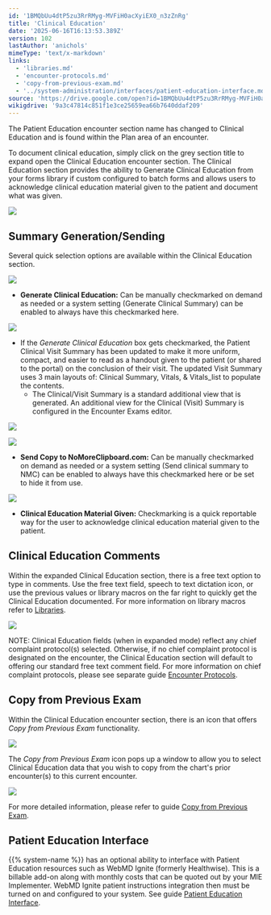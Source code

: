 ```yaml
---
id: '1BMQbUu4dtP5zu3RrRMyg-MVFiH0acXyiEX0_n3zZnRg'
title: 'Clinical Education'
date: '2025-06-16T16:13:53.389Z'
version: 102
lastAuthor: 'anichols'
mimeType: 'text/x-markdown'
links:
  - 'libraries.md'
  - 'encounter-protocols.md'
  - 'copy-from-previous-exam.md'
  - '../system-administration/interfaces/patient-education-interface.md'
source: 'https://drive.google.com/open?id=1BMQbUu4dtP5zu3RrRMyg-MVFiH0acXyiEX0_n3zZnRg'
wikigdrive: '9a3c47814c851f1e3ce25659ea66b7640ddaf209'
---
```

The Patient Education encounter section name has changed to Clinical Education and is found within the Plan area of an encounter.

To document clinical education, simply click on the grey section title to expand open the Clinical Education encounter section. The Clinical Education section provides the ability to Generate Clinical Education from your forms library if custom configured to batch forms and allows users to acknowledge clinical education material given to the patient and document what was given.

![](../clinical-education.assets/60e31fbb67bd10ad8055a8422134fba9.png)

## Summary Generation/Sending

Several quick selection options are available within the Clinical Education section.

![](../clinical-education.assets/1c89f9d11fa0acfe4f0f1cb5f657f4bf.png)

* <strong>Generate Clinical Education:</strong> Can be manually checkmarked on demand as needed or a system setting (Generate Clinical Summary) can be enabled to always have this checkmarked here.

![](../clinical-education.assets/de19abf64e1d296a405b5f21a77c7d2c.png)

* If the <em>Generate Clinical Education</em> box gets checkmarked, the Patient Clinical Visit Summary has been updated to make it more uniform, compact, and easier to read as a handout given to the patient (or shared to the portal) on the conclusion of their visit. The updated Visit Summary uses 3 main layouts of: Clinical Summary, Vitals, & Vitals_list to populate the contents.
    * The Clinical/Visit Summary is a standard additional view that is generated.  An additional view for the Clinical (Visit) Summary is configured in the Encounter Exams editor.

![](../clinical-education.assets/7942fa2ec186e446e6d61b950f956f39.png)

![](../clinical-education.assets/b9afe047a4eb6cc49c710affdbd3d417.png)

* <strong>Send Copy to NoMoreClipboard.com:</strong> Can be manually checkmarked on demand as needed or a system setting (Send clinical summary to NMC) can be enabled to always have this checkmarked here or be set to hide it from use.

![](../clinical-education.assets/4f7755904cf756855591aebc69c12ff2.png)

* <strong>Clinical Education Material Given:</strong>  Checkmarking is a quick reportable way for the user to acknowledge clinical education material given to the patient.

## Clinical Education Comments

Within the expanded Clinical Education section, there is a free text option to type in comments.  Use the free text field, speech to text dictation icon, or use the previous values or library macros on the far right to quickly get the Clinical Education documented.   For more information on library macros refer to [Libraries](libraries.md).

![](../clinical-education.assets/924687d427d082689df56ba93a3bb988.png)

NOTE: Clinical Education fields (when in expanded mode) reflect any chief complaint protocol(s) selected.  Otherwise, if no chief complaint protocol is designated on the encounter, the Clinical Education section will default to offering our standard free text comment field. For more information on chief complaint protocols, please see separate guide [Encounter Protocols](encounter-protocols.md).

## Copy from Previous Exam

Within the Clinical Education encounter section, there is an icon that offers *Copy from Previous Exam* functionality.

![](../clinical-education.assets/cfeda8d666b2a719f781d7274bd625c3.png)

The *Copy from Previous Exam* icon pops up a window to allow you to select Clinical Education data that you wish to copy from the chart's prior encounter(s) to this current encounter.

![](../clinical-education.assets/0e7c87befe56c513e30c5e327443ec07.png)

For more detailed information, please refer to guide [Copy from Previous Exam](copy-from-previous-exam.md#copy-existing-visits).

## Patient Education Interface

{{% system-name %}}  has an optional ability to interface with Patient Education resources such as WebMD Ignite (formerly Healthwise). This is a billable add-on along with monthly costs that can be quoted out by your MIE Implementer. WebMD Ignite patient instructions integration then must be turned on and configured to your system. See guide [Patient Education Interface](../system-administration/interfaces/patient-education-interface.md#patient-education-interface).
